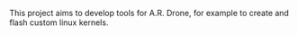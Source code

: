 This project aims to develop tools for A.R. Drone, for example to create and flash custom linux kernels.